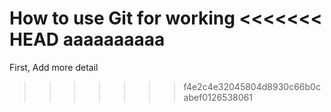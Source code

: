 How to use Git for working
<<<<<<< HEAD
aaaaaaaaaa
=======
First, Add more detail
>>>>>>> f4e2c4e32045804d8930c66b0cabef0126538061
